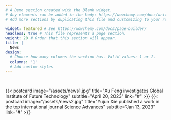 ```yaml
---
# A Demo section created with the Blank widget.
# Any elements can be added in the body: https://wowchemy.com/docs/writing-markdown-latex/
# Add more sections by duplicating this file and customizing to your requirements.

widget: featured # See https://wowchemy.com/docs/page-builder/
headless: true # This file represents a page section.
weight: 20 # Order that this section will appear.
title: |
  News
design:
  # Choose how many columns the section has. Valid values: 1 or 2.
  columns: '1'
  # Add custom styles
---
```


<br>

{{< postcard image="/assets/news1.jpg" title="Xu Feng investigates Global Institute of Future Technology" subtitle="April 20, 2023" link="#" >}}
{{< postcard image="/assets/news2.jpg" title="Yujun Xie published a work in the top international journal Science Advances" subtitle="Jan 13, 2023" link="#" >}}
